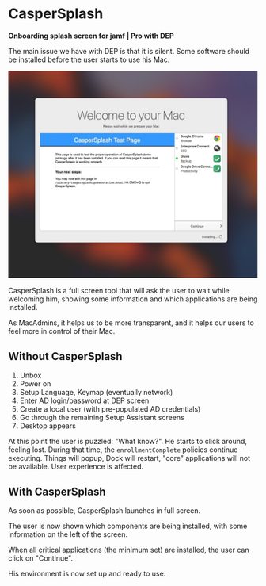 # CasperSplash
**Onboarding splash screen for jamf | Pro with DEP**

The main issue we have with DEP is that it is silent. Some software should be installed before the user starts to use his Mac. 

![](Assets/caspersplash__1024.jpg)


CasperSplash is a full screen tool that will ask the user to wait while welcoming him, showing some information and which applications are being installed. 

As MacAdmins, it helps us to be more transparent, and it helps our users to feel more in control of their Mac.

## Without CasperSplash

1. Unbox
2. Power on
3. Setup Language, Keymap (eventually network)
4. Enter AD login/password at DEP screen
5. Create a local user (with pre-populated AD credentials)
6. Go through the remaining Setup Assistant screens
7. Desktop appears

At this point the user is puzzled: "What know?". He starts to click around, feeling lost. During that time, the `enrollmentComplete` policies continue executing. Things will popup, Dock will restart, "core" applications will not be available. User experience is affected.

## With CasperSplash

As soon as possible, CasperSplash launches in full screen. 

The user is now shown which components are being installed, with some information on the left of the screen. 

When all critical applications (the minimum set) are installed, the user can click on "Continue". 

His environment is now set up and ready to use.


